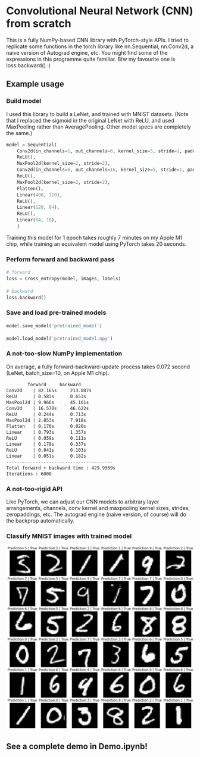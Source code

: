 # Convolutional Neural Network (CNN) from scratch

This is a fully NumPy-based CNN library with PyTorch-style APIs. I tried to replicate some functions in the torch library like nn.Sequential, nn.Conv2d, a naive version of Autograd engine, etc. You might find some of the expressions in this programme quite familiar. Btw my favourite one is loss.backward() :)

## Example usage

### Build model

I used this library to build a LeNet, and trained with MNIST datasets. (Note that I replaced the sigmoid in the original LeNet with ReLU, and used MaxPooling rather than AveragePooling. Other model specs are completely the same.)

```python
model = Sequential(
    Conv2d(in_channels=1, out_channels=6, kernel_size=5, stride=1, padding=2),
    ReLU(),
    MaxPool2d(kernel_size=2, stride=2),
    Conv2d(in_channels=6, out_channels=16, kernel_size=5, stride=1, padding=0),
    ReLU(),
    MaxPool2d(kernel_size=2, stride=2),
    Flatten(),
    Linear(400, 120),
    ReLU(),
    Linear(120, 84),
    ReLU(),
    Linear(84, 10),
    )
```
Training this model for 1 epoch takes roughly 7 minutes on my Apple M1 chip, while training an equivalent model using PyTorch takes 20 seconds. 

### Perform forward and backward pass

```python
# forward
loss = Cross_entropy(model, images, labels)

# backward
loss.backward()
```

### Save and load pre-trained models

```python
model.save_model('pretrained_model')

model.load_model('pretrained_model.npy')
```

### A not-too-slow NumPy implementation
On average, a fully forward-backward-update process takes 0.072 second (LeNet, batch_size=10, on Apple M1 chip). 

```
		forward		backward
Conv2d    |	82.165s		213.087s
ReLU      |	0.583s		0.653s
MaxPool2d |	9.966s		45.161s
Conv2d    |	16.570s		46.622s
ReLU      |	0.244s		0.713s
MaxPool2d |	2.853s		7.918s
Flatten   |	0.170s		0.020s
Linear    |	0.793s		1.357s
ReLU      |	0.059s		0.111s
Linear    |	0.178s		0.337s
ReLU      |	0.041s		0.103s
Linear    |	0.051s		0.182s
----------------------------------------
Total forward + backward time : 429.9369s
Iterations : 6000
```
### A not-too-rigid API
Like PyTorch, we can adjust our CNN models to arbitrary layer arrangements, channels, conv kernel and maxpooling kernel sizes, strides, zeropaddings, etc. The autograd engine (naive version, of course) will do the backprop automatically.

### Classify MNIST images with trained model
<img src="https://github.com/brianwang00001/CNN-from-scratch/blob/40f898cd73535191c634425a07ef7ce389442534/classify_results.png" width=525 alt="classify_result"/>

## See a complete demo in Demo.ipynb!


